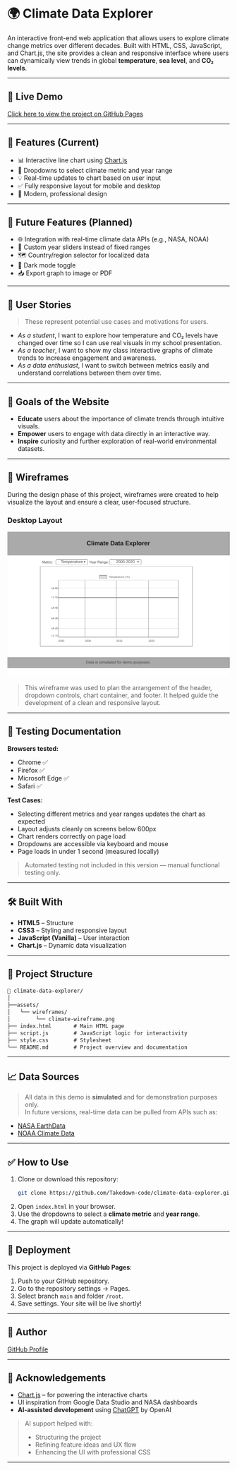 # 🌍 Climate Data Explorer

An interactive front-end web application that allows users to explore climate change metrics over different decades. Built with HTML, CSS, JavaScript, and Chart.js, the site provides a clean and responsive interface where users can dynamically view trends in global **temperature**, **sea level**, and **CO₂ levels**.

---

## 🚀 Live Demo

[Click here to view the project on GitHub Pages](https://Takedown-code.github.io/climate-data-explorer/)

---

## 📌 Features (Current)

- 📊 Interactive line chart using [Chart.js](https://www.chartjs.org/)
- 🔄 Dropdowns to select climate metric and year range
- 💡 Real-time updates to chart based on user input
- ✅ Fully responsive layout for mobile and desktop
- 🎨 Modern, professional design

---

## 🔭 Future Features (Planned)

- 🌐 Integration with real-time climate data APIs (e.g., NASA, NOAA)
- 📅 Custom year sliders instead of fixed ranges
- 🗺️ Country/region selector for localized data
- 🌙 Dark mode toggle
- 📥 Export graph to image or PDF

---

## 👥 User Stories

> These represent potential use cases and motivations for users.

- *As a student*, I want to explore how temperature and CO₂ levels have changed over time so I can use real visuals in my school presentation.
- *As a teacher*, I want to show my class interactive graphs of climate trends to increase engagement and awareness.
- *As a data enthusiast*, I want to switch between metrics easily and understand correlations between them over time.

---

## 🎯 Goals of the Website

- **Educate** users about the importance of climate trends through intuitive visuals.
- **Empower** users to engage with data directly in an interactive way.
- **Inspire** curiosity and further exploration of real-world environmental datasets.

---

## 🧩 Wireframes

During the design phase of this project, wireframes were created to help visualize the layout and ensure a clear, user-focused structure.

### Desktop Layout

![Climate Data Explorer Wireframe](./assets/wireframes/wireframe-climate.png)

> This wireframe was used to plan the arrangement of the header, dropdown controls, chart container, and footer. It helped guide the development of a clean and responsive layout.

---

## 🧪 Testing Documentation

**Browsers tested:**
- Chrome ✅
- Firefox ✅
- Microsoft Edge ✅
- Safari ✅

**Test Cases:**
- Selecting different metrics and year ranges updates the chart as expected
- Layout adjusts cleanly on screens below 600px
- Chart renders correctly on page load
- Dropdowns are accessible via keyboard and mouse
- Page loads in under 1 second (measured locally)

> Automated testing not included in this version — manual functional testing only.

---

## 🛠️ Built With

- **HTML5** – Structure
- **CSS3** – Styling and responsive layout
- **JavaScript (Vanilla)** – User interaction
- **Chart.js** – Dynamic data visualization

---

## 📂 Project Structure

```
📁 climate-data-explorer/
│
├──assets/
│   └── wireframes/
│        └── climate-wireframe.png
├── index.html       # Main HTML page
├── script.js        # JavaScript logic for interactivity
├── style.css        # Stylesheet
└── README.md        # Project overview and documentation

```

---

## 📈 Data Sources

> All data in this demo is **simulated** and for demonstration purposes only.  
In future versions, real-time data can be pulled from APIs such as:
- [NASA EarthData](https://earthdata.nasa.gov/)
- [NOAA Climate Data](https://www.ncei.noaa.gov/)

---

## ✅ How to Use

1. Clone or download this repository:
   ```bash
   git clone https://github.com/Takedown-code/climate-data-explorer.git
   ```
2. Open `index.html` in your browser.
3. Use the dropdowns to select a **climate metric** and **year range**.
4. The graph will update automatically!

---

## 🚚 Deployment

This project is deployed via **GitHub Pages**:

1. Push to your GitHub repository.
2. Go to the repository settings → Pages.
3. Select branch `main` and folder `/root`.
4. Save settings. Your site will be live shortly!

---

## 👤 Author

[GitHub Profile](https://github.com/Takedown-code)

---

## 🙏 Acknowledgements

- [Chart.js](https://www.chartjs.org/) – for powering the interactive charts
- UI inspiration from Google Data Studio and NASA dashboards
- **AI-assisted development** using [ChatGPT](https://openai.com/chatgpt) by OpenAI

> AI support helped with:
> - Structuring the project
> - Refining feature ideas and UX flow
> - Enhancing the UI with professional CSS

---
